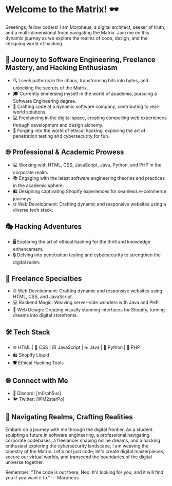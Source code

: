 
<!-- Your other content goes here -->
# Welcome to the Matrix! 🕶️

Greetings, fellow coders! I am Morpheus, a digital architect, seeker of truth, and a multi-dimensional force navigating the Matrix. Join me on this dynamic journey as we explore the realms of code, design, and the intriguing world of hacking.

## 🚀 Journey to Software Engineering, Freelance Mastery, and Hacking Enthusiasm

- 🔍 I seek patterns in the chaos, transforming bits into bytes, and unlocking the secrets of the Matrix.
- 🎓 Currently immersing myself in the world of academia, pursuing a Software Engineering degree.
- 💼 Crafting code at a dynamic software company, contributing to real-world solutions.
- 💻 Freelancing in the digital space, creating compelling web experiences through development and design alchemy.
- 🎩 Forging into the world of ethical hacking, exploring the art of penetration testing and cybersecurity for fun.

## 🌐 Professional & Academic Prowess

- 💻 Working with HTML, CSS, JavaScript, Java, Python, and PHP in the corporate realm.
- 📚 Engaging with the latest software engineering theories and practices in the academic sphere.
- 🛍️ Designing captivating Shopify experiences for seamless e-commerce journeys.
- 🌐 Web Development: Crafting dynamic and responsive websites using a diverse tech stack.

## 🎭 Hacking Adventures

- 🖥️ Exploring the art of ethical hacking for the thrill and knowledge enhancement.
- 🔒 Delving into penetration testing and cybersecurity to strengthen the digital realm.

## 💼 Freelance Specialties

- 🌐 Web Development: Crafting dynamic and responsive websites using HTML, CSS, and JavaScript.
- 💻 Backend Magic: Weaving server-side wonders with Java and PHP.
- 🎨 Web Design: Creating visually stunning interfaces for Shopify, turning dreams into digital storefronts.

## 🛠️ Tech Stack

- 🌐 HTML | 🎨 CSS | 🟨 JavaScript | ☕ Java | 🐍 Python | 🚀 PHP
- 🛍️ Shopify Liquid
- 🛡️ Ethical Hacking Tools

## 🌐 Connect with Me

<!--- 📧 Email: -->
- 💬 Discord: [m0rph5us]
- 🐦 Twitter: [@M2sterPo]
<!-- - 🔗 LinkedIn: 
- 🌐 Portfolio: [morpheus.codes](https://morpheus.codes) -->

## 🚀 Navigating Realms, Crafting Realities

Embark on a journey with me through the digital frontier. As a student sculpting a future in software engineering, a professional navigating corporate codebases, a freelancer shaping online dreams, and a hacking enthusiast exploring the cybersecurity landscape, I am weaving the tapestry of the Matrix. Let's not just code; let's create digital masterpieces, secure our virtual worlds, and transcend the boundaries of the digital universe together.

Remember: "The code is out there, Neo. It's looking for you, and it will find you if you want it to." — Morpheus

<!--
Unleash your creativity, transcend boundaries, and let's craft the future of the web together!
-->

<!-- Add the rest of your profile content below this line -->
